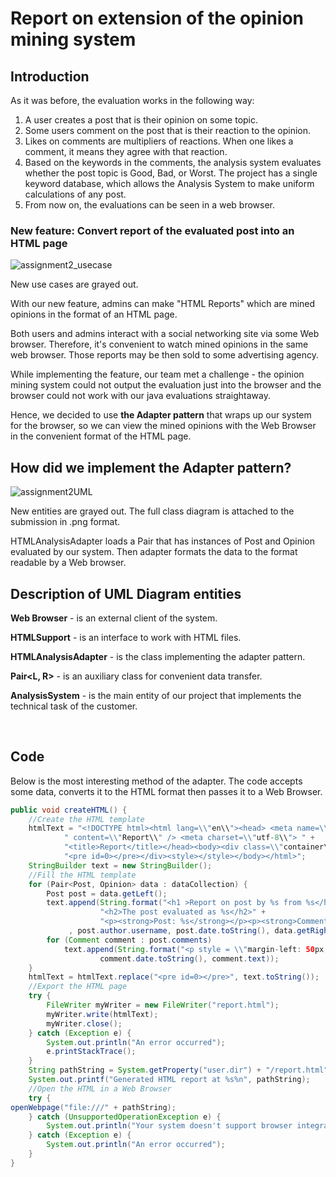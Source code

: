 # Report on extension of the opinion mining system
## Introduction

As it was before, the evaluation works in the following way:

1.  A user creates a post that is their opinion on some topic.
2.  Some users comment on the post that is their reaction to the opinion.
3.  Likes on comments are multipliers of reactions. When one likes a comment, it means they agree with that reaction.
4.  Based on the keywords in the comments, the analysis system evaluates whether the post topic is Good, Bad, or Worst. The project has a single keyword database, which allows the Analysis System to make uniform calculations of any post.
5.  From now on, the evaluations can be seen in a web browser.

### New feature: Convert report of the evaluated post into an HTML page

![assignment2_usecase](https://user-images.githubusercontent.com/37394070/140531213-33286c6c-ff3b-486c-adc6-b2973f16f235.png)


New use cases are grayed out.

With our new feature, admins can make "HTML Reports" which are mined opinions in the format of an HTML page.

Both users and admins interact with a social networking site via some Web browser. Therefore, it's convenient to watch mined opinions in the same web browser. Those reports may be then sold to some advertising agency.

While implementing the feature, our team met a challenge - the opinion mining system could not output the evaluation just into the browser and the browser could not work with our java evaluations straightaway.

Hence, we decided to use **the Adapter pattern** that wraps up our system for the browser, so we can view the mined opinions with the Web Browser in the convenient format of the HTML page.

## How did we implement the Adapter pattern?

![assignment2UML](https://user-images.githubusercontent.com/37394070/140531284-c97d1c79-52a0-483c-b600-a953770ffdde.png)


New entities are grayed out. The full class diagram is attached to the submission in .png format.

HTMLAnalysisAdapter loads a Pair that has instances of Post and Opinion evaluated by our system. Then adapter formats the data to the format readable by a Web browser.

## Description of UML Diagram entities

**Web Browser** - is an external client of the system.

**HTMLSupport** - is an interface to work with HTML files.

**HTMLAnalysisAdapter** - is the class implementing the adapter pattern.

**Pair<L, R>** - is an auxiliary class for convenient data transfer.

**AnalysisSystem** - is the main entity of our project that implements the technical task of the customer.  
  
  <br>

## Code

Below is the most interesting method of the adapter. The code accepts some data, converts it to the HTML format then passes it to a Web Browser.

```java
public void createHTML() {
    //Create the HTML template
    htmlText = "<!DOCTYPE html><html lang=\\"en\\"><head> <meta name=\\"description\\"" +
            " content=\\"Report\\" /> <meta charset=\\"utf-8\\"> " +
            "<title>Report</title></head><body><div class=\\"container\\"> " +
            "<pre id=0></pre></div><style></style></body></html>";
    StringBuilder text = new StringBuilder();
    //Fill the HTML template
    for (Pair<Post, Opinion> data : dataCollection) {
        Post post = data.getLeft();
        text.append(String.format("<h1 >Report on post by %s from %s</h1>" +
                    "<h2>The post evaluated as %s</h2>" +
                    "<p><strong>Post: %s</strong></p><p><strong>Comments: </strong></p>"
             , post.author.username, post.date.toString(), data.getRight(), post.text));
        for (Comment comment : post.comments)
            text.append(String.format("<p style = \\"margin-left: 50px;\\"><strong>%s</strong> on <strong>%s</strong>: %s<p>", comment.author.username,
                    comment.date.toString(), comment.text));
    }
    htmlText = htmlText.replace("<pre id=0></pre>", text.toString());
    //Export the HTML page
    try {
        FileWriter myWriter = new FileWriter("report.html");
        myWriter.write(htmlText);
        myWriter.close();
    } catch (Exception e) {
        System.out.println("An error occurred");
        e.printStackTrace();
    }
    String pathString = System.getProperty("user.dir") + "/report.html";
    System.out.printf("Generated HTML report at %s%n", pathString);
    //Open the HTML in a Web Browser
    try {
openWebpage("file:///" + pathString);
    } catch (UnsupportedOperationException e) {
        System.out.println("Your system doesn't support browser integration, please open report manually");
    } catch (Exception e) {
        System.out.println("An error occurred");
    }
}

```

